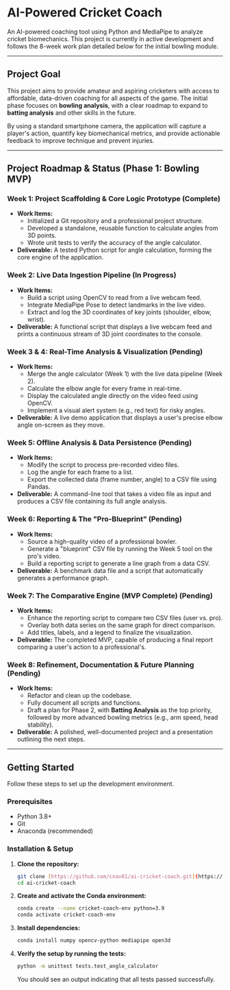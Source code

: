# AI-Powered Cricket Coach

An AI-powered coaching tool using Python and MediaPipe to analyze cricket biomechanics. This project is currently in active development and follows the 8-week work plan detailed below for the initial bowling module.

---

## Project Goal

This project aims to provide amateur and aspiring cricketers with access to affordable, data-driven coaching for all aspects of the game. The initial phase focuses on **bowling analysis**, with a clear roadmap to expand to **batting analysis** and other skills in the future.

By using a standard smartphone camera, the application will capture a player's action, quantify key biomechanical metrics, and provide actionable feedback to improve technique and prevent injuries.

---

## Project Roadmap & Status (Phase 1: Bowling MVP)

### Week 1: Project Scaffolding & Core Logic Prototype (Complete)
* **Work Items:**
    * Initialized a Git repository and a professional project structure.
    * Developed a standalone, reusable function to calculate angles from 3D points.
    * Wrote unit tests to verify the accuracy of the angle calculator.
* **Deliverable:** A tested Python script for angle calculation, forming the core engine of the application.

### Week 2: Live Data Ingestion Pipeline (In Progress)
* **Work Items:**
    * Build a script using OpenCV to read from a live webcam feed.
    * Integrate MediaPipe Pose to detect landmarks in the live video.
    * Extract and log the 3D coordinates of key joints (shoulder, elbow, wrist).
* **Deliverable:** A functional script that displays a live webcam feed and prints a continuous stream of 3D joint coordinates to the console.

### Week 3 & 4: Real-Time Analysis & Visualization (Pending)
* **Work Items:**
    * Merge the angle calculator (Week 1) with the live data pipeline (Week 2).
    * Calculate the elbow angle for every frame in real-time.
    * Display the calculated angle directly on the video feed using OpenCV.
    * Implement a visual alert system (e.g., red text) for risky angles.
* **Deliverable:** A live demo application that displays a user's precise elbow angle on-screen as they move.

### Week 5: Offline Analysis & Data Persistence (Pending)
* **Work Items:**
    * Modify the script to process pre-recorded video files.
    * Log the angle for each frame to a list.
    * Export the collected data (frame number, angle) to a CSV file using Pandas.
* **Deliverable:** A command-line tool that takes a video file as input and produces a CSV file containing its full angle analysis.

### Week 6: Reporting & The "Pro-Blueprint" (Pending)
* **Work Items:**
    * Source a high-quality video of a professional bowler.
    * Generate a "blueprint" CSV file by running the Week 5 tool on the pro's video.
    * Build a reporting script to generate a line graph from a data CSV.
* **Deliverable:** A benchmark data file and a script that automatically generates a performance graph.

### Week 7: The Comparative Engine (MVP Complete) (Pending)
* **Work Items:**
    * Enhance the reporting script to compare two CSV files (user vs. pro).
    * Overlay both data series on the same graph for direct comparison.
    * Add titles, labels, and a legend to finalize the visualization.
* **Deliverable:** The completed MVP, capable of producing a final report comparing a user's action to a professional's.

### Week 8: Refinement, Documentation & Future Planning (Pending)
* **Work Items:**
    * Refactor and clean up the codebase.
    * Fully document all scripts and functions.
    * Draft a plan for Phase 2, with **Batting Analysis** as the top priority, followed by more advanced bowling metrics (e.g., arm speed, head stability).
* **Deliverable:** A polished, well-documented project and a presentation outlining the next steps.

---

## Getting Started

Follow these steps to set up the development environment.

### Prerequisites

* Python 3.8+
* Git
* Anaconda (recommended)

### Installation & Setup

1.  **Clone the repository:**
    ```sh
    git clone [https://github.com/cnav01/ai-cricket-coach.git](https://github.com/cnav01/ai-cricket-coach.git)
    cd ai-cricket-coach
    ```

2.  **Create and activate the Conda environment:**
    ```sh
    conda create --name cricket-coach-env python=3.9
    conda activate cricket-coach-env
    ```

3.  **Install dependencies:**
    ```sh
    conda install numpy opencv-python mediapipe open3d
    ```

4.  **Verify the setup by running the tests:**
    ```sh
    python -m unittest tests.test_angle_calculator
    ```
    You should see an output indicating that all tests passed successfully.

